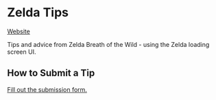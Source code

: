 # Zelda Tips

[Website](https://tightsight.github.io/zelda/)

Tips and advice from Zelda Breath of the Wild - using the Zelda loading screen UI.

## How to Submit a Tip

[Fill out the submission form.](https://goo.gl/forms/cg0BhE9XxfVgIzOh2)

